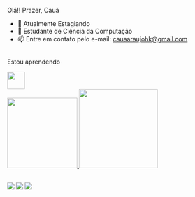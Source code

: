 Olá!! Prazer, Cauã

- 🔭 Atualmente Estagiando
- 🌱 Estudante de Ciência da Computação
- 📫 Entre em contato pelo e-mail: cauaaraujohk@gmail.com

##
Estou aprendendo

<img src="https://cdn.jsdelivr.net/gh/devicons/devicon/icons/java/java-original.svg" width="40" height="40"/> 

<div>
<a href="https://github.com/SrLoki11">
<img height="160em" src="https://github-readme-stats.vercel.app/api/top-langs/?username=SrLoki11&layout=compact&langs_count=7&theme=dracula"/>
<img height="180em" src="https://github-readme-stats.vercel.app/api?username=SrLoki11-aqui&show_icons=true&theme=dracula&include_all_commits=true&count_private=true"/>
</div>
  
  ##
<div>
<a href="https://instagram.com/caua.ld" target="_blank"><img src="https://img.shields.io/badge/-Instagram-%23E4405F?style=for-the-badge&logo=instagram&logoColor=white" target="_blank"></a>
<a href = "mailto:cauaaraujo@gmail.com"><img src="https://img.shields.io/badge/Gmail-D14836?style=for-the-badge&logo=gmail&logoColor=white" target="_blank"></a>
<a href="https://www.linkedin.com/in/Cauã-Luiz" target="_blank"><img src="https://img.shields.io/badge/-LinkedIn-%230077B5?style=for-the-badge&logo=linkedin&logoColor=white" target="_blank"></a>   
</div>


